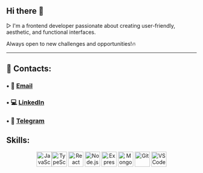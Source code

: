 ## Hi there 👋 
▷ I'm a frontend developer passionate about creating user-friendly, aesthetic, and functional interfaces.

Always open to new challenges and opportunities!🔥

---

## 📲 Contacts:

### • 📩 [Email](yuliia.shatkovska.dev@gmail.com)
### • 💻 [LinkedIn](www.linkedin.com/in/yuliia-shatkovska)
### • 📱 [Telegram](https://t.me/yuliia_shatkovska)


## Skills:

<p align="center">
  <a href="https://developer.mozilla.org/en-US/docs/Web/JavaScript" target="_blank" style="text-decoration: none;"><img src="https://cdn.jsdelivr.net/gh/devicons/devicon/icons/javascript/javascript-original.svg" alt="JavaScript" width="40" height="40"/></a><a href="https://www.typescriptlang.org/" target="_blank" style="text-decoration: none;"><img src="https://cdn.jsdelivr.net/gh/devicons/devicon/icons/typescript/typescript-original.svg" alt="TypeScript" width="40" height="40"/></a><a href="https://react.dev/" target="_blank" style="text-decoration: none;">
    <img src="https://cdn.jsdelivr.net/gh/devicons/devicon/icons/react/react-original.svg" alt="React" width="40" height="40"/>
  </a>
  <a href="https://nodejs.org/" target="_blank" style="text-decoration: none;">
    <img src="https://cdn.jsdelivr.net/gh/devicons/devicon/icons/nodejs/nodejs-original.svg" alt="Node.js" width="40" height="40"/>
  </a>
  <a href="https://expressjs.com/" target="_blank" style="text-decoration: none;">
    <img src="https://cdn.jsdelivr.net/gh/devicons/devicon/icons/express/express-original.svg" alt="Express" width="40" height="40"/>
  </a>
  <a href="https://www.mongodb.com/" target="_blank" style="text-decoration: none;">
    <img src="https://cdn.jsdelivr.net/gh/devicons/devicon/icons/mongodb/mongodb-original.svg" alt="MongoDB" width="40" height="40"/>
  </a>
  <a href="https://git-scm.com/" target="_blank" style="text-decoration: none;">
    <img src="https://cdn.jsdelivr.net/gh/devicons/devicon/icons/git/git-original.svg" alt="Git" width="40" height="40"/>
  </a>
  <a href="https://code.visualstudio.com/" target="_blank" style="text-decoration: none;">
    <img src="https://cdn.jsdelivr.net/gh/devicons/devicon/icons/vscode/vscode-original.svg" alt="VS Code" width="40" height="40"/>
  </a>
</p>



      

   
      


